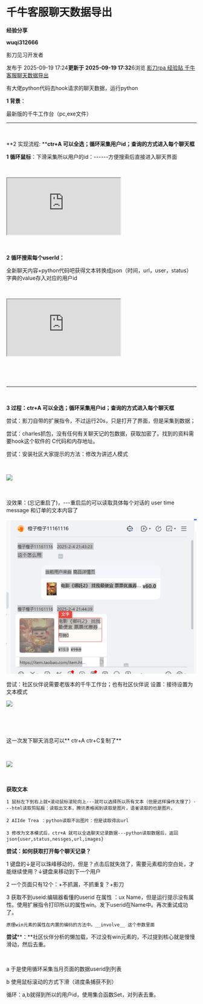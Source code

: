 # 千牛客服聊天数据导出

**经验分享**

**wuqi312666**

![]()影刀见习开发者

发布于 2025-09-19 17:24**更新于** **2025-09-19 17:32**6浏览    [影刀rpa 经验贴 千牛客服聊天数据导出](https://www.yingdao.com/community/detaildiscuss?id=865159944564609024&tag=%E7%BB%8F%E9%AA%8C%E5%88%86%E4%BA%AB&from=article)

有大佬python代码去hook请求的聊天数据，运行python

**1 背景**：

最新版的千牛工作台（pc,exe文件）

---

﻿

**2 实现流程: ****ctr+A 可以全选；循环采集用户id；查询的方式进入每个聊天框**

**1 循环鼠标**：下滑采集所以用户的id：------方便搜索后直接进入聊天界面

﻿

<iframe class="blockly" contenteditable="false" id="blockly-038b0f0d-9b15-4fee-b14b-5640af246b23" src="https://www.yingdao.com/community/rpa-flow/rpa-flow?id=blockly-038b0f0d-9b15-4fee-b14b-5640af246b23" data-w-e-type="xbot-flow-blocks" data-w-e-is-void="" data-blocks="https://winrobot-pub-a.oss-cn-hangzhou.aliyuncs.com/716004238616969218/file/demand/temp-1758273894302" version="1.0.1" content-type="1"></iframe>

﻿

**2 循环搜索每个userId：**

全新聊天内容+python代码吧获得文本转换成json（时间，url，user，status）字典的value存入对应的用户id

﻿

<iframe class="blockly" contenteditable="false" id="blockly-499745d6-cf17-4bb6-b4b5-ce0c719d0e7a" src="https://www.yingdao.com/community/rpa-flow/rpa-flow?id=blockly-499745d6-cf17-4bb6-b4b5-ce0c719d0e7a" data-w-e-type="xbot-flow-blocks" data-w-e-is-void="" data-blocks="https://winrobot-pub-a.oss-cn-hangzhou.aliyuncs.com/716004238616969218/file/demand/temp-1758273894009" version="1.0.1" content-type="1"></iframe>

﻿

﻿

---

﻿

**3 过程：ctr+A 可以全选；循环采集用户id；查询的方式进入每个聊天框**

尝试：影刀自带的扩展指令，不过运行20s，只是打开了界面，但是采集到数据；

尝试：charles抓包，没有任何有关聊天记的包数据，获取加密了。找到的资料需要hook这个软件的 C代码和内存地址。

尝试：安装社区大家提示的方法：修改为讲述人模式

﻿

![](https://winrobot-pub-a.oss-cn-hangzhou.aliyuncs.com/images/01/82/2aac51cef33167672f68d953dad7.png)

﻿﻿

没效果：(忘记重启了)，---重启后的可以读取具体每个对话的 user time message 和订单的文本内容了

![1758277722894](image/review/1758277722894.png)

尝试：社区伙伴说需要老版本的千牛工作台；也有社区伙伴说 设置：接待设置为 文本模式

![](https://winrobot-pub-a.oss-cn-hangzhou.aliyuncs.com/images/4b/5c/693b543dbff1f38c3db5800f591f.png)

﻿﻿

﻿

这一次发下聊天消息可以** ctr+A ctr+C复制了**

﻿

![](https://winrobot-pub-a.oss-cn-hangzhou.aliyuncs.com/images/c5/eb/f69eddf9bc11e4651a6efb553420.png)

﻿﻿

**﻿获取文本**

    1 鼠标左下到右上就+滚动鼠标滚轮向上---就可以选择所以所有文本（但是这样操作太慢了）---html读取剪贴板：读取出文本，腾讯表格闻到读取是图片，语雀读取的也是图片。

    2 AIIde Trea ：python读取不出图片：但是读取得出url

    3 修改为文本模式后，ctr+A 就可以全选聊天记录数据---python读取数据后，返回json{user,status,nessges,url,images}

**尝试：如何获取打开每个聊天记录？**

1 键盘的↓是可以珠峰移动的，但是？点击后就失效了，需要元素框的空白处，才能继续使用？↓键盘来移动到下一个用户

2 ﻿一个页面只有12个：+不抓漏，不抓重复？+影刀

3 获取不到useid:编辑器看懂的userid 在属性 ：ux Name，但是运行提示没有属性。使用扩展指令打印所以的属性win。发下userid在Name中。再次重试成功了。

    原理win元素的属性在内置的编码的方法中。__involve__ 这个参数里面

**尝试****：**社区伙伴分析的懒加载，不过没有win元素的，不过提到核心就是慢慢滑动，然后去重。

﻿

a 于是使用循环采集当月页面的数据userid到列表

b 使用鼠标滚动的方式下滑（进度条捕获不到）

循环：a,b就得到所以的用户id，使用集合函数Set，对列表去重。
